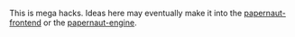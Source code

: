 This is mega hacks.  Ideas here may eventually make it into the
[papernaut-frontend](http://github.com/jasonm/papernaut-frontend) or the
[papernaut-engine](http://github.com/jasonm/papernaut-engine).
